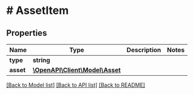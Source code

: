 # # AssetItem

## Properties

Name | Type | Description | Notes
------------ | ------------- | ------------- | -------------
**type** | **string** |  |
**asset** | [**\OpenAPI\Client\Model\Asset**](Asset.md) |  |

[[Back to Model list]](../../README.md#models) [[Back to API list]](../../README.md#endpoints) [[Back to README]](../../README.md)
